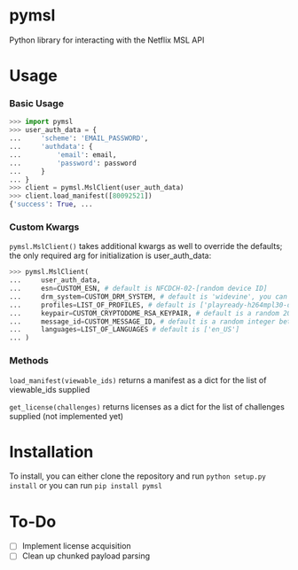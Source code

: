 # pymsl
Python library for interacting with the Netflix MSL API

# Usage

### Basic Usage

```python
>>> import pymsl
>>> user_auth_data = {
...     'scheme': 'EMAIL_PASSWORD',
...     'authdata': {
...         'email': email,
...         'password': password
...     }
... }
>>> client = pymsl.MslClient(user_auth_data)
>>> client.load_manifest([80092521])
{'success': True, ...
```

### Custom Kwargs

`pymsl.MslClient()` takes additional kwargs as well to override the defaults; the only required arg for initialization is user_auth_data:

```python
>>> pymsl.MslClient(
...     user_auth_data,
...     esn=CUSTOM_ESN, # default is NFCDCH-02-[random device ID]
...     drm_system=CUSTOM_DRM_SYSTEM, # default is 'widevine', you can use 'playready', 'fps', etc.
...     profiles=LIST_OF_PROFILES, # default is ['playready-h264mpl30-dash', 'playready-h264mpl31-dash', 'playready-h264mpl40-dash', 'heaac-2-dash', 'simplesdh', 'nflx-cmisc', 'BIF240', 'BIF320']
...     keypair=CUSTOM_CRYPTODOME_RSA_KEYPAIR, # default is a random 2048-bit keypair
...     message_id=CUSTOM_MESSAGE_ID, # default is a random integer between 0 and 2^52
...     languages=LIST_OF_LANGUAGES # default is ['en_US']
... )
```

### Methods

`load_manifest(viewable_ids)` returns a manifest as a dict for the list of viewable_ids supplied

`get_license(challenges)` returns licenses as a dict for the list of challenges supplied (not implemented yet)

# Installation

To install, you can either clone the repository and run `python setup.py install` or you can run `pip install pymsl`

# To-Do

- [ ] Implement license acquisition
- [ ] Clean up chunked payload parsing
